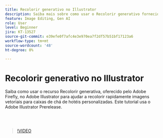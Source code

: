 ```yaml
---
title: Recolorir generativo no Illustrator
description: Saiba mais sobre como usar o Recolorir generativo fornecido pelo Adobe Firefly
feature: Image Editing, Gen AI
role: User
level: Beginner
jira: KT-13527
source-git-commit: e39efe0f7afc4e3e970ea7f2df57b51bf17123a6
workflow-type: tm+mt
source-wordcount: '48'
ht-degree: 0%

---
```


# Recolorir generativo no Illustrator

Saiba como usar o recurso Recolorir generativa, oferecido pelo Adobe Firefly, no Adobe Illustrator para ajudar a recolorir rapidamente imagens vetoriais para caixas de chá de hotéis personalizadas. Este tutorial usa o Adobe Illustrator Prerelease.

<br> 

>[!VIDEO](https://video.tv.adobe.com/v/3420872?quality=12&learn=on&hidetitle=true)
